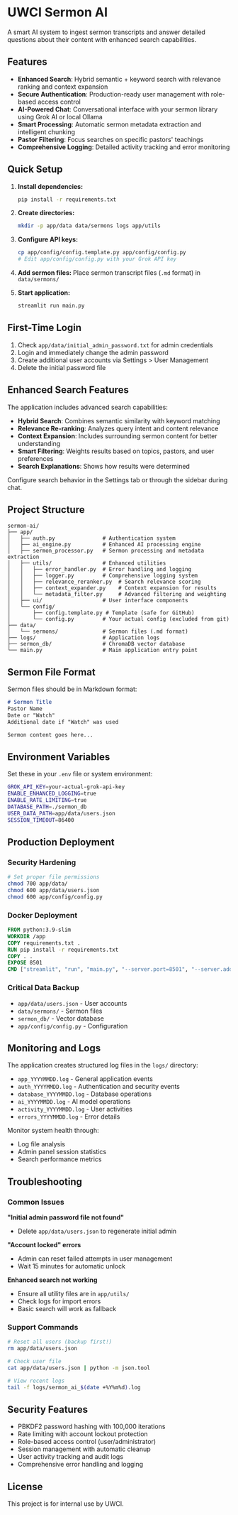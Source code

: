 # UWCI Sermon AI

A smart AI system to ingest sermon transcripts and answer detailed questions about their content with enhanced search capabilities.

## Features

- **Enhanced Search**: Hybrid semantic + keyword search with relevance ranking and context expansion
- **Secure Authentication**: Production-ready user management with role-based access control
- **AI-Powered Chat**: Conversational interface with your sermon library using Grok AI or local Ollama
- **Smart Processing**: Automatic sermon metadata extraction and intelligent chunking
- **Pastor Filtering**: Focus searches on specific pastors' teachings
- **Comprehensive Logging**: Detailed activity tracking and error monitoring

## Quick Setup

1. **Install dependencies:**
   ```bash
   pip install -r requirements.txt
   ```

2. **Create directories:**
   ```bash
   mkdir -p app/data data/sermons logs app/utils
   ```

3. **Configure API keys:**
   ```bash
   cp app/config/config.template.py app/config/config.py
   # Edit app/config/config.py with your Grok API key
   ```

4. **Add sermon files:**
   Place sermon transcript files (`.md` format) in `data/sermons/`

5. **Start application:**
   ```bash
   streamlit run main.py
   ```

## First-Time Login

1. Check `app/data/initial_admin_password.txt` for admin credentials
2. Login and immediately change the admin password
3. Create additional user accounts via Settings > User Management
4. Delete the initial password file

## Enhanced Search Features

The application includes advanced search capabilities:

- **Hybrid Search**: Combines semantic similarity with keyword matching
- **Relevance Re-ranking**: Analyzes query intent and content relevance
- **Context Expansion**: Includes surrounding sermon content for better understanding
- **Smart Filtering**: Weights results based on topics, pastors, and user preferences
- **Search Explanations**: Shows how results were determined

Configure search behavior in the Settings tab or through the sidebar during chat.

## Project Structure

```
sermon-ai/
├── app/
│   ├── auth.py               # Authentication system
│   ├── ai_engine.py          # Enhanced AI processing engine
│   ├── sermon_processor.py   # Sermon processing and metadata extraction
│   ├── utils/                # Enhanced utilities
│   │   ├── error_handler.py  # Error handling and logging
│   │   ├── logger.py         # Comprehensive logging system
│   │   ├── relevance_reranker.py  # Search relevance scoring
│   │   ├── context_expander.py    # Context expansion for results
│   │   └── metadata_filter.py     # Advanced filtering and weighting
│   ├── ui/                   # User interface components
│   └── config/
│       ├── config.template.py # Template (safe for GitHub)
│       └── config.py         # Your actual config (excluded from git)
├── data/
│   └── sermons/              # Sermon files (.md format)
├── logs/                     # Application logs
├── sermon_db/                # ChromaDB vector database
└── main.py                   # Main application entry point
```

## Sermon File Format

Sermon files should be in Markdown format:

```markdown
# Sermon Title
Pastor Name
Date or "Watch"
Additional date if "Watch" was used

Sermon content goes here...
```

## Environment Variables

Set these in your `.env` file or system environment:

```bash
GROK_API_KEY=your-actual-grok-api-key
ENABLE_ENHANCED_LOGGING=true
ENABLE_RATE_LIMITING=true
DATABASE_PATH=./sermon_db
USER_DATA_PATH=app/data/users.json
SESSION_TIMEOUT=86400
```

## Production Deployment

### Security Hardening
```bash
# Set proper file permissions
chmod 700 app/data/
chmod 600 app/data/users.json
chmod 600 app/config/config.py
```

### Docker Deployment
```dockerfile
FROM python:3.9-slim
WORKDIR /app
COPY requirements.txt .
RUN pip install -r requirements.txt
COPY . .
EXPOSE 8501
CMD ["streamlit", "run", "main.py", "--server.port=8501", "--server.address=0.0.0.0"]
```

### Critical Data Backup
- `app/data/users.json` - User accounts
- `data/sermons/` - Sermon files  
- `sermon_db/` - Vector database
- `app/config/config.py` - Configuration

## Monitoring and Logs

The application creates structured log files in the `logs/` directory:
- `app_YYYYMMDD.log` - General application events
- `auth_YYYYMMDD.log` - Authentication and security events
- `database_YYYYMMDD.log` - Database operations
- `ai_YYYYMMDD.log` - AI model operations
- `activity_YYYYMMDD.log` - User activities
- `errors_YYYYMMDD.log` - Error details

Monitor system health through:
- Log file analysis
- Admin panel session statistics
- Search performance metrics

## Troubleshooting

### Common Issues

**"Initial admin password file not found"**
- Delete `app/data/users.json` to regenerate initial admin

**"Account locked" errors**  
- Admin can reset failed attempts in user management
- Wait 15 minutes for automatic unlock

**Enhanced search not working**
- Ensure all utility files are in `app/utils/` 
- Check logs for import errors
- Basic search will work as fallback

### Support Commands
```bash
# Reset all users (backup first!)
rm app/data/users.json

# Check user file
cat app/data/users.json | python -m json.tool

# View recent logs  
tail -f logs/sermon_ai_$(date +%Y%m%d).log
```

## Security Features

- PBKDF2 password hashing with 100,000 iterations
- Rate limiting with account lockout protection
- Role-based access control (user/administrator)
- Session management with automatic cleanup
- User activity tracking and audit logs
- Comprehensive error handling and logging

## License

This project is for internal use by UWCI.